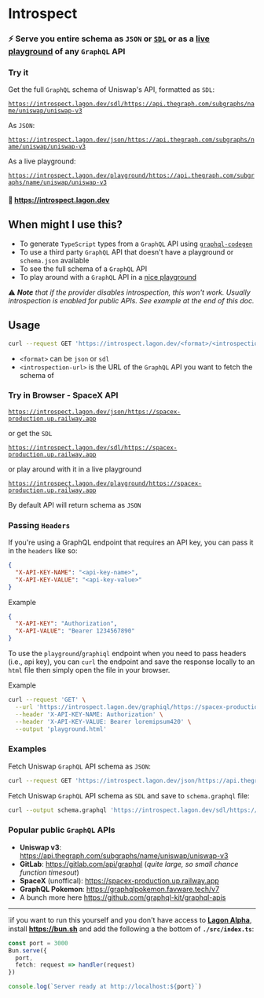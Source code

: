 # Introspect

### ⚡ Serve you entire schema as `JSON` or [`SDL`](https://sdk.vercel.ai/s/2x7agG8) or as a [live playground](https://introspect.up.railway.app/graphiql/https://api.thegraph.com/subgraphs/name/uniswap/uniswap-v3) of any `GraphQL` API

### Try it

Get the full `GraphQL` schema of Uniswap's API, formatted as `SDL`:

[`https://introspect.lagon.dev/sdl/https://api.thegraph.com/subgraphs/name/uniswap/uniswap-v3`](https://introspect.lagon.dev/sdl/https://api.thegraph.com/subgraphs/name/uniswap/uniswap-v3)

As `JSON`:

[`https://introspect.lagon.dev/json/https://api.thegraph.com/subgraphs/name/uniswap/uniswap-v3`](https://introspect.lagon.dev/json/https://api.thegraph.com/subgraphs/name/uniswap/uniswap-v3)

As a live playground:

[`https://introspect.lagon.dev/playground/https://api.thegraph.com/subgraphs/name/uniswap/uniswap-v3`](https://introspect.lagon.dev/playground/https://api.thegraph.com/subgraphs/name/uniswap/uniswap-v3)

#### 🔗 <https://introspect.lagon.dev>

## When might I use this?

- To generate `TypeScript` types from a `GraphQL` API using [`graphql-codegen`](https://the-guild.dev/graphql/codegen)
- To use a third party `GraphQL` API that doesn't have a playground or `schema.json` available
- To see the full schema of a `GraphQL` API
- To play around with a `GraphQL` API in a [nice playground](https://introspect.lagon.dev/json/https://api.thegraph.com/subgraphs/name/uniswap/uniswap-v3)

⚠️ _**Note** that if the provider disables introspection, this won't work. Usually introspection is enabled for public APIs. See example at the end of this doc._

## Usage

```sh
curl --request GET 'https://introspect.lagon.dev/<format>/<introspection-url>'
```

- `<format>` can be `json` or `sdl`
- `<introspection-url>` is the URL of the `GraphQL` API you want to fetch the schema of

### Try in Browser - SpaceX API

[`https://introspect.lagon.dev/json/https://spacex-production.up.railway.app`](https://introspect.lagon.dev/json/https://spacex-production.up.railway.app)

or get the `SDL`

[`https://introspect.lagon.dev/sdl/https://spacex-production.up.railway.app`](https://introspect.lagon.dev/sdl/https://spacex-production.up.railway.app)

or play around with it in a live playground

[`https://introspect.lagon.dev/playground/https://spacex-production.up.railway.app`](https://introspect.lagon.dev/playground/https://spacex-production.up.railway.app)

By default API will return schema as `JSON`

### Passing `Headers`

If you're using a GraphQL endpoint that requires an API key, you can pass it in the `headers` like so:
```json
{
  "X-API-KEY-NAME": "<api-key-name>", 
  "X-API-KEY-VALUE": "<api-key-value>"
}
```

Example
```json
{ 
  "X-API-KEY": "Authorization", 
  "X-API-VALUE": "Bearer 1234567890"
}
```

To use the `playground`/`graphiql` endpoint when you need to pass headers (i.e., api key), you can `curl` the endpoint and save the response locally to an `html` file then simply open the file in your browser.

Example
```sh
curl --request 'GET' \
  --url 'https://introspect.lagon.dev/graphiql/https://spacex-production.up.railway.app' \
  --header 'X-API-KEY-NAME: Authorization' \
  --header 'X-API-KEY-VALUE: Bearer loremipsum420' \
  --output 'playground.html'
```

### Examples

Fetch Uniswap `GraphQL` API schema as `JSON`:

```sh
curl --request GET 'https://introspect.lagon.dev/json/https://api.thegraph.com/subgraphs/name/uniswap/uniswap-v3'
```

Fetch Uniswap `GraphQL` API schema as `SDL` and save to `schema.graphql` file:

```sh
curl --output schema.graphql 'https://introspect.lagon.dev/sdl/https://api.thegraph.com/subgraphs/name/uniswap/uniswap-v3'
```

### Popular public `GraphQL` APIs

- **Uniswap v3**: <https://api.thegraph.com/subgraphs/name/uniswap/uniswap-v3>
- **GitLab**: <https://gitlab.com/api/graphql> (*quite large, so small chance function timesout*)
- **SpaceX** (unoffical): <https://spacex-production.up.railway.app>
- **GraphQL Pokemon**: <https://graphqlpokemon.favware.tech/v7>
- A bunch more here <https://github.com/graphql-kit/graphql-apis>

_____

❕if you want to run this yourself and you don't have access to **[Lagon Alpha](https://lagon.app/)**, install **<https://bun.sh>** and add the following a the bottom of **`./src/index.ts`**:

```ts
const port = 3000
Bun.serve({
  port,
  fetch: request => handler(request)
})

console.log(`Server ready at http://localhost:${port}`)
```
